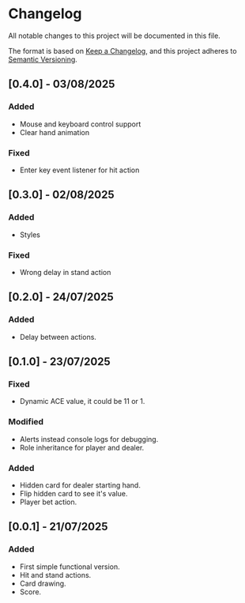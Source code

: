 # Changelog

All notable changes to this project will be documented in this file.

The format is based on [Keep a Changelog](https://keepachangelog.com/en/1.1.0/),
and this project adheres to [Semantic Versioning](https://semver.org/spec/v2.0.0.html).

## [0.4.0] - 03/08/2025

### Added
- Mouse and keyboard control support
- Clear hand animation

### Fixed
- Enter key event listener for hit action

## [0.3.0] - 02/08/2025

### Added
- Styles

### Fixed
- Wrong delay in stand action

## [0.2.0] - 24/07/2025

### Added
- Delay between actions.

## [0.1.0] - 23/07/2025

### Fixed
- Dynamic ACE value, it could be 11 or 1.

### Modified
- Alerts instead console logs for debugging.
- Role inheritance for player and dealer.

### Added
- Hidden card for dealer starting hand.
- Flip hidden card to see it's value.
- Player bet action.

## [0.0.1] - 21/07/2025

### Added
- First simple functional version.
- Hit and stand actions.
- Card drawing.
- Score.